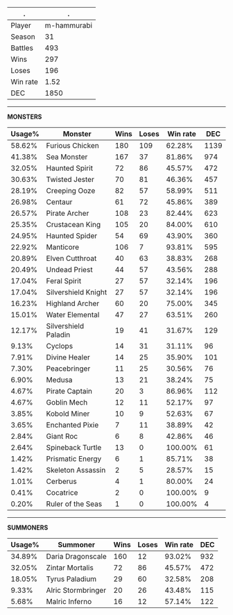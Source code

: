 .|.
|-|-
Player|m-hammurabi
Season|31
Battles|493
Wins|297
Loses|196
Win rate|1.52
DEC|1850

---
**MONSTERS**

Usage%|Monster|Wins|Loses|Win rate|DEC|
-|-|-|-|-|-|
58.62%|Furious Chicken|180|109|62.28%|1139|
41.38%|Sea Monster|167|37|81.86%|974|
32.05%|Haunted Spirit|72|86|45.57%|472|
30.63%|Twisted Jester|70|81|46.36%|457|
28.19%|Creeping Ooze|82|57|58.99%|511|
26.98%|Centaur|61|72|45.86%|389|
26.57%|Pirate Archer|108|23|82.44%|623|
25.35%|Crustacean King|105|20|84.00%|610|
24.95%|Haunted Spider|54|69|43.90%|360|
22.92%|Manticore|106|7|93.81%|595|
20.89%|Elven Cutthroat|40|63|38.83%|268|
20.49%|Undead Priest|44|57|43.56%|288|
17.04%|Feral Spirit|27|57|32.14%|196|
17.04%|Silvershield Knight|27|57|32.14%|196|
16.23%|Highland Archer|60|20|75.00%|345|
15.01%|Water Elemental|47|27|63.51%|260|
12.17%|Silvershield Paladin|19|41|31.67%|129|
9.13%|Cyclops|14|31|31.11%|96|
7.91%|Divine Healer|14|25|35.90%|101|
7.30%|Peacebringer|11|25|30.56%|76|
6.90%|Medusa|13|21|38.24%|75|
4.67%|Pirate Captain|20|3|86.96%|112|
4.67%|Goblin Mech|12|11|52.17%|97|
3.85%|Kobold Miner|10|9|52.63%|67|
3.65%|Enchanted Pixie|7|11|38.89%|42|
2.84%|Giant Roc|6|8|42.86%|46|
2.64%|Spineback Turtle|13|0|100.00%|61|
1.42%|Prismatic Energy|6|1|85.71%|38|
1.42%|Skeleton Assassin|2|5|28.57%|15|
1.01%|Cerberus|4|1|80.00%|24|
0.41%|Cocatrice|2|0|100.00%|9|
0.20%|Ruler of the Seas|1|0|100.00%|4|

---
**SUMMONERS**

Usage%|Summoner|Wins|Loses|Win rate|DEC|
-|-|-|-|-|-|
34.89%|Daria Dragonscale|160|12|93.02%|932|
32.05%|Zintar Mortalis|72|86|45.57%|472|
18.05%|Tyrus Paladium|29|60|32.58%|208|
9.33%|Alric Stormbringer|20|26|43.48%|115|
5.68%|Malric Inferno|16|12|57.14%|122|
